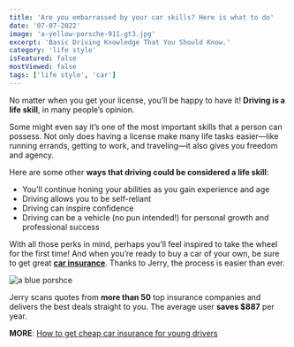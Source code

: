 ```yaml
---
title: 'Are you embarrassed by your car skills? Here is what to do'
date: '07-07-2022'
image: 'a-yellow-porsche-911-gt3.jpg'
excerpt: 'Basic Driving Knowledge That You Should Know.'
category: 'life style'
isFeatured: false
mostViewed: false
tags: ['life style', 'car']
---
```


No matter when you get your license, you’ll be happy to have it! **Driving is a life skill**, in many people’s opinion.

Some might even say it’s one of the most important skills that a person can possess. Not only does having a license make many life tasks easier—like running errands, getting to work, and traveling—it also gives you freedom and agency.

Here are some other **ways that driving could be considered a life skill**:

- You’ll continue honing your abilities as you gain experience and age
- Driving allows you to be self-reliant
- Driving can inspire confidence
- Driving can be a vehicle (no pun intended!) for personal growth and professional success

With all those perks in mind, perhaps you’ll feel inspired to take the wheel for the first time! And when you’re ready to buy a car of your own, be sure to get great **[car insurance](https://getjerry.com/car-insurance)**. Thanks to Jerry, the process is easier than ever.

![a blue porshce](/are-you-embarrassed-by-your-car-skills/a-blue-porsche-911-gt3.jpg)

Jerry scans quotes from **more than 50** top insurance companies and delivers the best deals straight to you. The average user **saves $887** per year.

**MORE**: [How to get cheap car insurance for young drivers](https://getjerry.com/questions/is-driving-a-life-skill)
